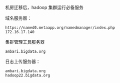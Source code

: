 机房迁移后，hadoop 集群运行必备服务

域名服务器：

```
https://named0.metaapp.org/namedmanager/index.php
172.16.17.140
```

集群管理工具服务器

```
ambari.bigdata.org
```

日志上传服务器：

```
ambari.bigdata.org
hadoop22.bigdata.org
```

